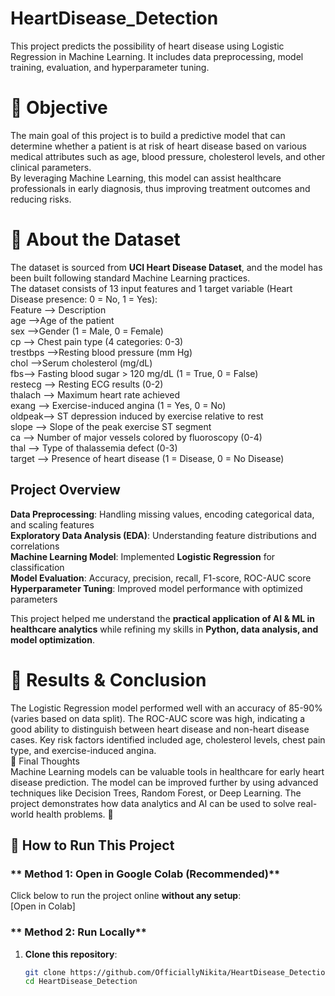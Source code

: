 # HeartDisease_Detection
This project predicts the possibility of heart disease using Logistic Regression in Machine Learning. It includes data preprocessing, model training, evaluation, and hyperparameter tuning.
<br>
<p>

 # 📌 Objective
The main goal of this project is to build a predictive model that can determine whether a patient is at risk of heart disease based on various medical attributes such as age, blood pressure, cholesterol levels, and other clinical parameters.
<br>
By leveraging Machine Learning, this model can assist healthcare professionals in early diagnosis, thus improving treatment outcomes and reducing risks.

# 📌 About the Dataset
The dataset is sourced from **UCI Heart Disease Dataset**, and the model has been built following standard Machine Learning practices.<br>
The dataset consists of 13 input features and 1 target variable (Heart Disease presence: 0 = No, 1 = Yes):<br>
Feature -->	Description <br>
age	-->Age of the patient <br>
sex	-->Gender (1 = Male, 0 = Female) <br>
cp -->	Chest pain type (4 categories: 0-3) <br>
trestbps	-->Resting blood pressure (mm Hg) <br>
chol	-->Serum cholesterol (mg/dL) <br>
fbs-->	Fasting blood sugar > 120 mg/dL (1 = True, 0 = False) <br>
restecg	--> Resting ECG results (0-2) <br>
thalach	--> Maximum heart rate achieved <br>
exang	--> Exercise-induced angina (1 = Yes, 0 = No) <br>
oldpeak-->	ST depression induced by exercise relative to rest <br>
slope	--> Slope of the peak exercise ST segment <br>
ca	--> Number of major vessels colored by fluoroscopy (0-4) <br>
thal	--> Type of thalassemia defect (0-3) <br>
target -->	Presence of heart disease (1 = Disease, 0 = No Disease)<br>

##  Project Overview
 **Data Preprocessing**: Handling missing values, encoding categorical data, and scaling features  
 **Exploratory Data Analysis (EDA)**: Understanding feature distributions and correlations  
 **Machine Learning Model**: Implemented **Logistic Regression** for classification  
 **Model Evaluation**: Accuracy, precision, recall, F1-score, ROC-AUC score  
 **Hyperparameter Tuning**: Improved model performance with optimized parameters  

This project helped me understand the **practical application of AI & ML in healthcare analytics** while refining my skills in **Python, data analysis, and model optimization**. 

# 📌 Results & Conclusion
The Logistic Regression model performed well with an accuracy of 85-90% (varies based on data split).
The ROC-AUC score was high, indicating a good ability to distinguish between heart disease and non-heart disease cases.
Key risk factors identified included age, cholesterol levels, chest pain type, and exercise-induced angina. <br>
🔹 Final Thoughts <br>
Machine Learning models can be valuable tools in healthcare for early heart disease prediction.
The model can be improved further by using advanced techniques like Decision Trees, Random Forest, or Deep Learning.
The project demonstrates how data analytics and AI can be used to solve real-world health problems. 🚀


## 📌 **How to Run This Project**
### ** Method 1: Open in Google Colab (Recommended)**
Click below to run the project online **without any setup**:  
 [Open in Colab]

### ** Method 2: Run Locally**
1. **Clone this repository**:
   ```sh
   git clone https://github.com/OfficiallyNikita/HeartDisease_Detection.git
   cd HeartDisease_Detection
  

